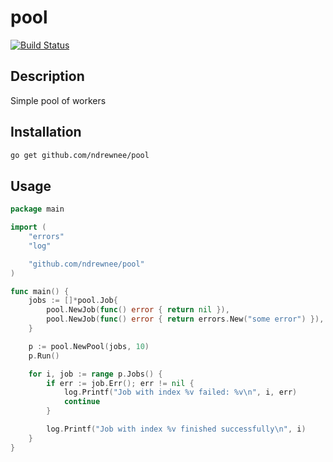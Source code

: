 # pool

[![Build Status](https://travis-ci.org/ndrewnee/pool.svg?branch=master)](https://travis-ci.org/ndrewnee/pool)

## Description

Simple pool of workers

## Installation

```bash
go get github.com/ndrewnee/pool
```

## Usage

```go
package main

import (
    "errors"
    "log"

    "github.com/ndrewnee/pool"
)

func main() {
    jobs := []*pool.Job{
        pool.NewJob(func() error { return nil }),
        pool.NewJob(func() error { return errors.New("some error") }),
    }

    p := pool.NewPool(jobs, 10)
    p.Run()

    for i, job := range p.Jobs() {
        if err := job.Err(); err != nil {
            log.Printf("Job with index %v failed: %v\n", i, err)
            continue
        }

        log.Printf("Job with index %v finished successfully\n", i)
    }
}
```